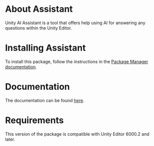 # About Assistant

Unity AI Assistant is a tool that offers help using AI for answering any questions within the Unity Editor.

# Installing Assistant

To install this package, follow the instructions in the [Package Manager documentation](https://docs.unity3d.com/Packages/com.unity.package-manager-ui@latest/index.html).

# Documentation

The documentation can be found [here](https://docs.unity3d.com/Packages/com.unity.ai.assistant@latest).

# Requirements

This version of the package is compatible with Unity Editor 6000.2 and later.
